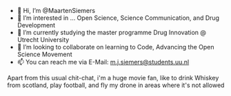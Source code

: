 - 👋 Hi, I’m @MaartenSiemers
- 👀 I’m interested in ... Open Science, Science Communication, and Drug Development
- 🌱 I’m currently studying the master programme Drug Innovation @ Utrecht University
- 💞️ I’m looking to collaborate on learning to Code, Advancing the Open Science Movement
- 📫 You can reach me via E-Mail: m.j.siemers@students.uu.nl

Apart from this usual chit-chat, i'm a huge movie fan, like to drink Whiskey from scotland, play football, and fly my drone in areas where it's not allowed

<!---
MaartenSiemers/MaartenSiemers is a ✨ special ✨ repository because its `README.md` (this file) appears on your GitHub profile.
You can click the Preview link to take a look at your changes.
--->
